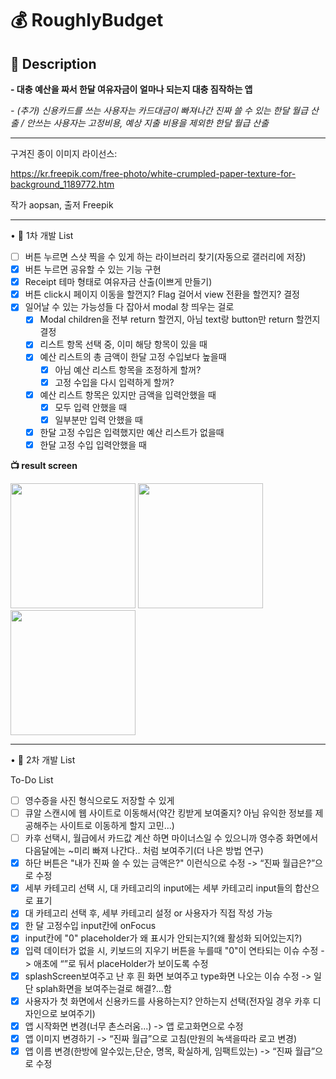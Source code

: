 # 💰 RoughlyBudget

## 📝 Description
**- 대충 예산을 짜서 한달 여유자금이 얼마나 되는지 대충 짐작하는 앱**

*- (추가) 신용카드를 쓰는 사용자는 카드대금이 빠져나간 진짜 쓸 수 있는 한달 월급 산출 / 안쓰는 사용자는 고정비용, 예상 지출 비용을 제외한 한달 월급 산출*

---
구겨진 종이 이미지 라이선스: 

https://kr.freepik.com/free-photo/white-crumpled-paper-texture-for-background_1189772.htm

작가 aopsan, 출저 Freepik

---


• 📍 1차 개발 List


- [ ] 버튼 누르면 스샷 찍을 수 있게 하는 라이브러리 찾기(자동으로 갤러리에 저장)
- [x] 버튼 누르면 공유할 수 있는 기능 구현
- [x] Receipt 테마 형태로 여유자금 산출(이쁘게 만들기)
- [x] 버튼 click시 페이지 이동을 할껀지? Flag 걸어서 view 전환을 할껀지? 결정
- [x] 일어날 수 있는 가능성들 다 잡아서 modal 창 띄우는 걸로
    - [x] Modal children을 전부 return 할껀지, 아님 text랑 button만 return 할껀지 결정
    - [x] 리스트 항목 선택 중, 이미 해당 항목이 있을 때
    - [x] 예산 리스트의 총 금액이 한달 고정 수입보다 높을때
        - [x] 아님 예산 리스트 항목을 조정하게 할꺼?
        - [x] 고정 수입을 다시 입력하게 할꺼?
    - [x] 예산 리스트 항목은 있지만 금액을 입력안했을 때
        - [x] 모두 입력 안했을 때
        - [x] 일부분만 입력 안했을 때
    - [x] 한달 고정 수입은 입력했지만 예산 리스트가 없을때
    - [x] 한달 고정 수입 입력안했을 때

**📺 result screen**
<div>
    <img width="200" src="https://github.com/onion0211/RoughlyBudget/assets/110289407/14d57acf-3406-40b5-9219-d74b62919ddd">
    <img width="200" src="https://github.com/onion0211/RoughlyBudget/assets/110289407/4ec2d9f0-67e6-4314-83fc-390ac640a124">
    <img width="200" src="https://github.com/onion0211/RoughlyBudget/assets/110289407/227ec5c5-a8c7-49af-9938-a2ba3a4589ce">
</div>

---

• 📍 2차 개발 List

To-Do List
- [ ] 영수증을 사진 형식으로도 저장할 수 있게
- [ ] 큐알 스캔시에 웹 사이트로 이동해서(약간 킹받게 보여줄지? 아님 유익한 정보를 제공해주는 사이트로 이동하게 할지 고민...)
- [ ] 카후 선택시, 월급에서 카드값 계산 하면 마이너스일 수 있으니까 영수증 화면에서 다음달에는 ~미리 빠져 나간다.. 처럼 보여주기(더 나은 방법 연구)
- [x] 하단 버튼은 "내가 진짜 쓸 수 있는 금액은?" 이런식으로 수정 -> “진짜 월급은?”으로 수정
- [x] 세부 카테고리 선택 시, 대 카테고리의 input에는 세부 카테고리 input들의 합산으로 표기
- [x] 대 카테고리 선택 후, 세부 카테고리 설정 or 사용자가 직접 작성 가능
- [x] 한 달 고정수입 input칸에 onFocus
- [x] input칸에 "0" placeholder가 왜 표시가 안되는지?(왜 활성화 되어있는지?)
- [x] 입력 데이터가 없을 시, 키보드의 지우기 버튼을 누를때 "0"이 연타되는 이슈 수정 -> 애초에 “”로 둬서 placeHolder가 보이도록 수정
- [x] splashScreen보여주고 난 후 흰 화면 보여주고 type화면 나오는 이슈 수정 -> 일단 splah화면을 보여주는걸로 해결?…함
- [x] 사용자가 첫 화면에서 신용카드를 사용하는지? 안하는지 선택(전자일 경우 카후 디자인으로 보여주기)
- [x] 앱 시작화면 변경(너무 촌스러움...) -> 앱 로고화면으로 수정
- [x] 앱 이미지 변경하기 -> “진짜 월급”으로 고침(만원의 녹색을따라 로고 변경)
- [x] 앱 이름 변경(한방에 알수있는,단순, 명목, 확실하게, 임팩트있는) -> “진짜 월급”으로 수정
